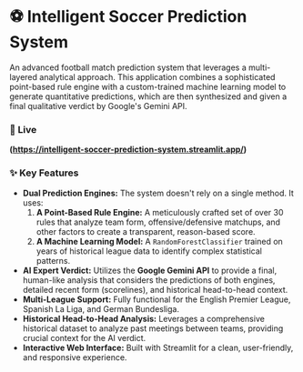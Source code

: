 # ⚽ Intelligent Soccer Prediction System

An advanced football match prediction system that leverages a multi-layered analytical approach. This application combines a sophisticated point-based rule engine with a custom-trained machine learning model to generate quantitative predictions, which are then synthesized and given a final qualitative verdict by Google's Gemini API.


### 🚀 Live

**(https://intelligent-soccer-prediction-system.streamlit.app/)** 


### ✨ Key Features

*   **Dual Prediction Engines:** The system doesn't rely on a single method. It uses:
    1.  **A Point-Based Rule Engine:** A meticulously crafted set of over 30 rules that analyze team form, offensive/defensive matchups, and other factors to create a transparent, reason-based score.
    2.  **A Machine Learning Model:** A `RandomForestClassifier` trained on years of historical league data to identify complex statistical patterns.
*   **AI Expert Verdict:** Utilizes the **Google Gemini API** to provide a final, human-like analysis that considers the predictions of both engines, detailed recent form (scorelines), and historical head-to-head context.
*   **Multi-League Support:** Fully functional for the English Premier League, Spanish La Liga, and German Bundesliga.
*   **Historical Head-to-Head Analysis:** Leverages a comprehensive historical dataset to analyze past meetings between teams, providing crucial context for the AI verdict.
*   **Interactive Web Interface:** Built with Streamlit for a clean, user-friendly, and responsive experience.
